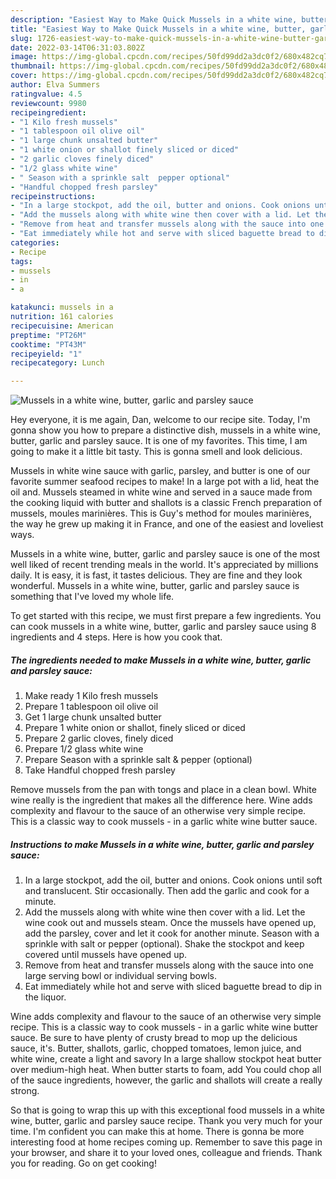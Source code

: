 ```yaml
---
description: "Easiest Way to Make Quick Mussels in a white wine, butter, garlic and parsley sauce"
title: "Easiest Way to Make Quick Mussels in a white wine, butter, garlic and parsley sauce"
slug: 1726-easiest-way-to-make-quick-mussels-in-a-white-wine-butter-garlic-and-parsley-sauce
date: 2022-03-14T06:31:03.802Z
image: https://img-global.cpcdn.com/recipes/50fd99dd2a3dc0f2/680x482cq70/mussels-in-a-white-wine-butter-garlic-and-parsley-sauce-recipe-main-photo.jpg
thumbnail: https://img-global.cpcdn.com/recipes/50fd99dd2a3dc0f2/680x482cq70/mussels-in-a-white-wine-butter-garlic-and-parsley-sauce-recipe-main-photo.jpg
cover: https://img-global.cpcdn.com/recipes/50fd99dd2a3dc0f2/680x482cq70/mussels-in-a-white-wine-butter-garlic-and-parsley-sauce-recipe-main-photo.jpg
author: Elva Summers
ratingvalue: 4.5
reviewcount: 9980
recipeingredient:
- "1 Kilo fresh mussels"
- "1 tablespoon oil olive oil"
- "1 large chunk unsalted butter"
- "1 white onion or shallot finely sliced or diced"
- "2 garlic cloves finely diced"
- "1/2 glass white wine"
- " Season with a sprinkle salt  pepper optional"
- "Handful chopped fresh parsley"
recipeinstructions:
- "In a large stockpot, add the oil, butter and onions. Cook onions until soft and translucent. Stir occasionally. Then add the garlic and cook for a minute."
- "Add the mussels along with white wine then cover with a lid. Let the wine cook out and mussels steam. Once the mussels have opened up, add the parsley, cover and let it cook for another minute. Season with a sprinkle with salt or pepper (optional). Shake the stockpot and keep covered until mussels have opened up."
- "Remove from heat and transfer mussels along with the sauce into one large serving bowl or individual serving bowls."
- "Eat immediately while hot and serve with sliced baguette bread to dip in the liquor."
categories:
- Recipe
tags:
- mussels
- in
- a

katakunci: mussels in a 
nutrition: 161 calories
recipecuisine: American
preptime: "PT26M"
cooktime: "PT43M"
recipeyield: "1"
recipecategory: Lunch

---
```



![Mussels in a white wine, butter, garlic and parsley sauce](https://img-global.cpcdn.com/recipes/50fd99dd2a3dc0f2/680x482cq70/mussels-in-a-white-wine-butter-garlic-and-parsley-sauce-recipe-main-photo.jpg)

Hey everyone, it is me again, Dan, welcome to our recipe site. Today, I'm gonna show you how to prepare a distinctive dish, mussels in a white wine, butter, garlic and parsley sauce. It is one of my favorites. This time, I am going to make it a little bit tasty. This is gonna smell and look delicious.

Mussels in white wine sauce with garlic, parsley, and butter is one of our favorite summer seafood recipes to make! In a large pot with a lid, heat the oil and. Mussels steamed in white wine and served in a sauce made from the cooking liquid with butter and shallots is a classic French preparation of mussels, moules marinières. This is Guy&#39;s method for moules marinières, the way he grew up making it in France, and one of the easiest and loveliest ways.

Mussels in a white wine, butter, garlic and parsley sauce is one of the most well liked of recent trending meals in the world. It's appreciated by millions daily. It is easy, it is fast, it tastes delicious. They are fine and they look wonderful. Mussels in a white wine, butter, garlic and parsley sauce is something that I've loved my whole life.


To get started with this recipe, we must first prepare a few ingredients. You can cook mussels in a white wine, butter, garlic and parsley sauce using 8 ingredients and 4 steps. Here is how you cook that.

<!--inarticleads1-->

##### The ingredients needed to make Mussels in a white wine, butter, garlic and parsley sauce:

1. Make ready 1 Kilo fresh mussels
1. Prepare 1 tablespoon oil olive oil
1. Get 1 large chunk unsalted butter
1. Prepare 1 white onion or shallot, finely sliced or diced
1. Prepare 2 garlic cloves, finely diced
1. Prepare 1/2 glass white wine
1. Prepare  Season with a sprinkle salt &amp; pepper (optional)
1. Take Handful chopped fresh parsley


Remove mussels from the pan with tongs and place in a clean bowl. White wine really is the ingredient that makes all the difference here. Wine adds complexity and flavour to the sauce of an otherwise very simple recipe. This is a classic way to cook mussels - in a garlic white wine butter sauce. 

<!--inarticleads2-->

##### Instructions to make Mussels in a white wine, butter, garlic and parsley sauce:

1. In a large stockpot, add the oil, butter and onions. Cook onions until soft and translucent. Stir occasionally. Then add the garlic and cook for a minute.
1. Add the mussels along with white wine then cover with a lid. Let the wine cook out and mussels steam. Once the mussels have opened up, add the parsley, cover and let it cook for another minute. Season with a sprinkle with salt or pepper (optional). Shake the stockpot and keep covered until mussels have opened up.
1. Remove from heat and transfer mussels along with the sauce into one large serving bowl or individual serving bowls.
1. Eat immediately while hot and serve with sliced baguette bread to dip in the liquor.


Wine adds complexity and flavour to the sauce of an otherwise very simple recipe. This is a classic way to cook mussels - in a garlic white wine butter sauce. Be sure to have plenty of crusty bread to mop up the delicious sauce, it&#39;s. Butter, shallots, garlic, chopped tomatoes, lemon juice, and white wine, create a light and savory In a large shallow stockpot heat butter over medium-high heat. When butter starts to foam, add You could chop all of the sauce ingredients, however, the garlic and shallots will create a really strong. 

So that is going to wrap this up with this exceptional food mussels in a white wine, butter, garlic and parsley sauce recipe. Thank you very much for your time. I'm confident you can make this at home. There is gonna be more interesting food at home recipes coming up. Remember to save this page in your browser, and share it to your loved ones, colleague and friends. Thank you for reading. Go on get cooking!
